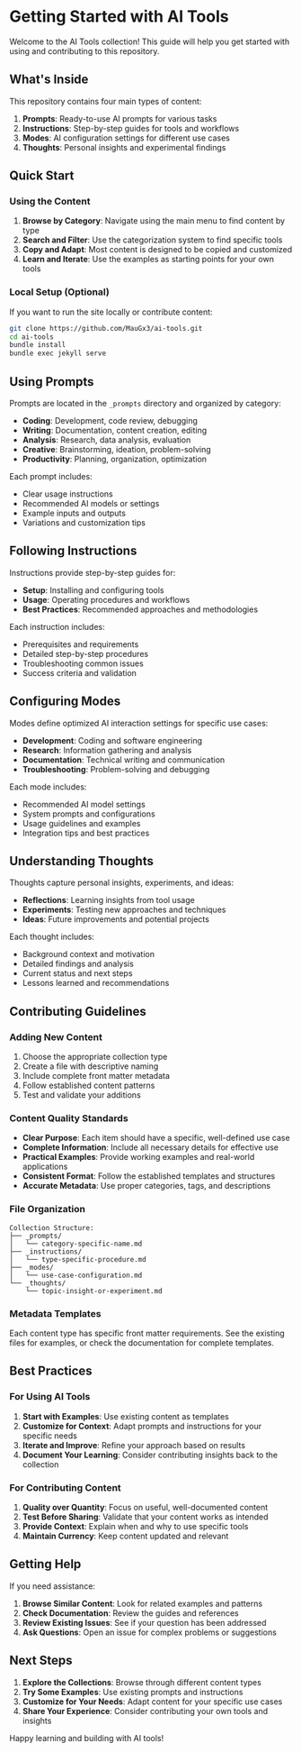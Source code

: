 # Getting Started with AI Tools

Welcome to the AI Tools collection! This guide will help you get started with using and contributing to this repository.

## What's Inside

This repository contains four main types of content:

1. **Prompts**: Ready-to-use AI prompts for various tasks
2. **Instructions**: Step-by-step guides for tools and workflows  
3. **Modes**: AI configuration settings for different use cases
4. **Thoughts**: Personal insights and experimental findings

## Quick Start

### Using the Content

1. **Browse by Category**: Navigate using the main menu to find content by type
2. **Search and Filter**: Use the categorization system to find specific tools
3. **Copy and Adapt**: Most content is designed to be copied and customized
4. **Learn and Iterate**: Use the examples as starting points for your own tools

### Local Setup (Optional)

If you want to run the site locally or contribute content:

```bash
git clone https://github.com/MauGx3/ai-tools.git
cd ai-tools
bundle install
bundle exec jekyll serve
```

## Using Prompts

Prompts are located in the `_prompts` directory and organized by category:

- **Coding**: Development, code review, debugging
- **Writing**: Documentation, content creation, editing
- **Analysis**: Research, data analysis, evaluation
- **Creative**: Brainstorming, ideation, problem-solving
- **Productivity**: Planning, organization, optimization

Each prompt includes:
- Clear usage instructions
- Recommended AI models or settings
- Example inputs and outputs
- Variations and customization tips

## Following Instructions

Instructions provide step-by-step guides for:

- **Setup**: Installing and configuring tools
- **Usage**: Operating procedures and workflows
- **Best Practices**: Recommended approaches and methodologies

Each instruction includes:
- Prerequisites and requirements
- Detailed step-by-step procedures
- Troubleshooting common issues
- Success criteria and validation

## Configuring Modes

Modes define optimized AI interaction settings for specific use cases:

- **Development**: Coding and software engineering
- **Research**: Information gathering and analysis
- **Documentation**: Technical writing and communication
- **Troubleshooting**: Problem-solving and debugging

Each mode includes:
- Recommended AI model settings
- System prompts and configurations
- Usage guidelines and examples
- Integration tips and best practices

## Understanding Thoughts

Thoughts capture personal insights, experiments, and ideas:

- **Reflections**: Learning insights from tool usage
- **Experiments**: Testing new approaches and techniques
- **Ideas**: Future improvements and potential projects

Each thought includes:
- Background context and motivation
- Detailed findings and analysis
- Current status and next steps
- Lessons learned and recommendations

## Contributing Guidelines

### Adding New Content

1. Choose the appropriate collection type
2. Create a file with descriptive naming
3. Include complete front matter metadata
4. Follow established content patterns
5. Test and validate your additions

### Content Quality Standards

- **Clear Purpose**: Each item should have a specific, well-defined use case
- **Complete Information**: Include all necessary details for effective use
- **Practical Examples**: Provide working examples and real-world applications
- **Consistent Format**: Follow the established templates and structures
- **Accurate Metadata**: Use proper categories, tags, and descriptions

### File Organization

```
Collection Structure:
├── _prompts/
│   └── category-specific-name.md
├── _instructions/
│   └── type-specific-procedure.md
├── _modes/
│   └── use-case-configuration.md
└── _thoughts/
    └── topic-insight-or-experiment.md
```

### Metadata Templates

Each content type has specific front matter requirements. See the existing files for examples, or check the documentation for complete templates.

## Best Practices

### For Using AI Tools

1. **Start with Examples**: Use existing content as templates
2. **Customize for Context**: Adapt prompts and instructions for your specific needs
3. **Iterate and Improve**: Refine your approach based on results
4. **Document Your Learning**: Consider contributing insights back to the collection

### For Contributing Content

1. **Quality over Quantity**: Focus on useful, well-documented content
2. **Test Before Sharing**: Validate that your content works as intended
3. **Provide Context**: Explain when and why to use specific tools
4. **Maintain Currency**: Keep content updated and relevant

## Getting Help

If you need assistance:

1. **Browse Similar Content**: Look for related examples and patterns
2. **Check Documentation**: Review the guides and references
3. **Review Existing Issues**: See if your question has been addressed
4. **Ask Questions**: Open an issue for complex problems or suggestions

## Next Steps

1. **Explore the Collections**: Browse through different content types
2. **Try Some Examples**: Use existing prompts and instructions
3. **Customize for Your Needs**: Adapt content for your specific use cases
4. **Share Your Experience**: Consider contributing your own tools and insights

Happy learning and building with AI tools!